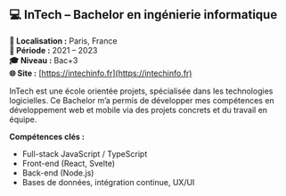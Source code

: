 ## 💻 InTech – Bachelor en ingénierie informatique

**📍 Localisation :** Paris, France  
**📅 Période :** 2021 – 2023  
**🎓 Niveau :** Bac+3  
**🌐 Site :** [https://intechinfo.fr](https://intechinfo.fr)

InTech est une école orientée projets, spécialisée dans les technologies logicielles. Ce Bachelor m’a permis de développer mes compétences en développement web et mobile via des projets concrets et du travail en équipe.

**Compétences clés :**
- Full-stack JavaScript / TypeScript
- Front-end (React, Svelte)
- Back-end (Node.js)
- Bases de données, intégration continue, UX/UI
